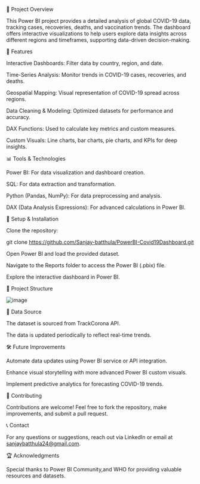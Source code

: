📌 Project Overview

This Power BI project provides a detailed analysis of global COVID-19 data, tracking cases, recoveries, deaths, and vaccination trends. The dashboard offers interactive visualizations to help users explore data insights across different regions and timeframes, supporting data-driven decision-making.

🚀 Features

Interactive Dashboards: Filter data by country, region, and date.

Time-Series Analysis: Monitor trends in COVID-19 cases, recoveries, and deaths.

Geospatial Mapping: Visual representation of COVID-19 spread across regions.

Data Cleaning & Modeling: Optimized datasets for performance and accuracy.

DAX Functions: Used to calculate key metrics and custom measures.

Custom Visuals: Line charts, bar charts, pie charts, and KPIs for deep insights.

📊 Tools & Technologies

Power BI: For data visualization and dashboard creation.

SQL: For data extraction and transformation.

Python (Pandas, NumPy): For data preprocessing and analysis.

DAX (Data Analysis Expressions): For advanced calculations in Power BI.

🔧 Setup & Installation

Clone the repository:

git clone https://github.com/Sanjay-batthula/PowerBI-Covid19Dashboard.git

Open Power BI and load the provided dataset.

Navigate to the Reports folder to access the Power BI (.pbix) file.

Explore the interactive dashboard in Power BI.

📂 Project Structure

![image](https://github.com/user-attachments/assets/f7ced29d-52bd-4c0c-8331-1f617b959e7e)


📜 Data Source

The dataset is sourced from TrackCorona API.

The data is updated periodically to reflect real-time trends.

🛠 Future Improvements

Automate data updates using Power BI service or API integration.

Enhance visual storytelling with more advanced Power BI custom visuals.

Implement predictive analytics for forecasting COVID-19 trends.

📌 Contributing

Contributions are welcome! Feel free to fork the repository, make improvements, and submit a pull request.

📞 Contact

For any questions or suggestions, reach out via LinkedIn or email at sanjaybatthula24@gmail.com.

🏆 Acknowledgments

Special thanks to Power BI Community,and WHO for providing valuable resources and datasets.
